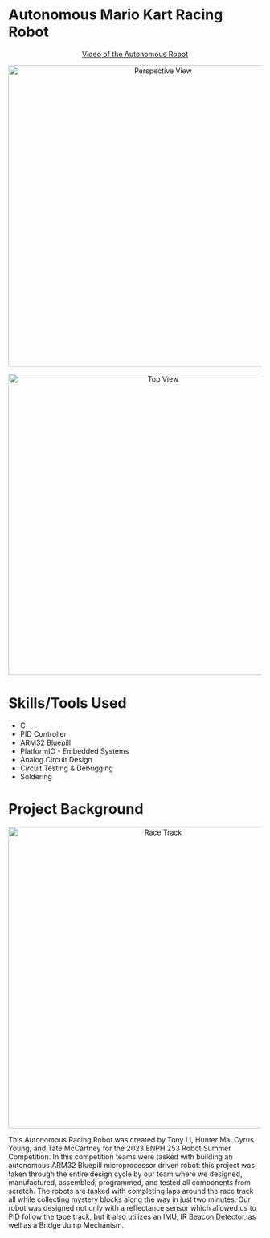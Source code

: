 # Autonomous Mario Kart Racing Robot

<p align="center">
  <a href="https://youtube.com/shorts/WvUfUcb99zo">Video of the Autonomous Robot</a>
</p>

<p align="center">
  <img width="600" alt="Perspective View" src="https://github.com/tonyli2/mario-kart-robot/assets/73260050/d78b4d60-6c7c-4e1e-99a2-175d661e0472">
</p>

<p align="center">
  <img width="600" alt="Top View" src="https://github.com/tonyli2/mario-kart-robot/assets/73260050/f85c3ce5-611c-4d11-bae6-465d1026c835">
</p>

# Skills/Tools Used

- C
- PID Controller
- ARM32 Bluepill
- PlatformIO - Embedded Systems
- Analog Circuit Design
- Circuit Testing & Debugging
- Soldering

# Project Background 

<p align="center">
  <img width="600" alt="Race Track" src="https://github.com/tonyli2/mario-kart-robot/assets/73260050/24c1bb74-2d0b-40e8-802d-1056a913998a">
</p>

This Autonomous Racing Robot was created by Tony Li, Hunter Ma, Cyrus Young, and Tate McCartney for the 2023 ENPH 253 Robot Summer Competition. In this competition teams were tasked with building an autonomous ARM32 Bluepill microprocessor driven robot: this project was taken through the entire design cycle by our team where we designed, manufactured, assembled, programmed, and tested all components from scratch. The robots are tasked with completing laps around the race track all while collecting mystery blocks along the way in just two minutes. Our robot was designed not only with a reflectance sensor which allowed us to PID follow the tape track, but it also utilizes an IMU, IR Beacon Detector, as well as a Bridge Jump Mechanism.

